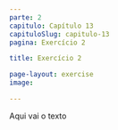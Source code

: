 ```yaml
---
parte: 2
capitulo: Capítulo 13
capituloSlug: capitulo-13
pagina: Exercício 2

title: Exercício 2

page-layout: exercise
image:

---
```


Aqui vai o texto
